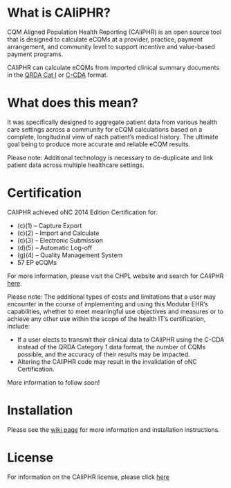 # What is CAliPHR?
CQM Aligned Population Health Reporting (CAliPHR) is an open source tool that is designed to calculate eCQMs at a provider, 
practice, payment arrangement, and community level to support incentive and value-based payment programs.  

CAliPHR can calculate eCQMs from imported clinical summary documents in the [QRDA Cat I](http://www.hl7.org/implement/standards/product_brief.cfm?product_id=35) 
or [C-CDA](http://www.hl7.org/implement/standards/product_brief.cfm?product_id=258) format.

# What does this mean?
It was specifically designed to aggregate patient data from various health care settings across a community for eCQM 
calculations based on a complete, longitudinal view of each patient’s medical history.  The ultimate goal being to produce 
more accurate and reliable eCQM results.

Please note:  Additional technology is necessary to de-duplicate and link patient data across multiple healthcare settings.

# Certification
CAliPHR achieved oNC 2014 Edition Certification for:
*	(c)(1) – Capture Export
*	(c)(2) – Import and Calculate
*	(c)(3) – Electronic Submission
*	(d)(5) – Automatic Log-off
*	(g)(4) – Quality Management System
*	57 EP eCQMs

For more information, please visit the CHPL website and search for CAliPHR [here](https://chpl.healthit.gov/).

Please note: The additional types of costs and limitations that a user may encounter in the course of implementing and using 
this Modular EHR’s capabilities, whether to meet meaningful use objectives and measures or to achieve any other use within the 
scope of the health IT’s certification, include:
*	If a user elects to transmit their clinical data to CAliPHR using the C-CDA instead of the QRDA Category 1 data format, 
the number of CQMs possible, and the accuracy of their results may be impacted.
*	Altering the CAliPHR code may result in the invalidation of oNC Certification.

More information to follow soon!

# Installation

Please see the [wiki page](../../wiki) for more information and installation instructions.

# License
For information on the CAliPHR license, please click [here](LICENSE.md)
